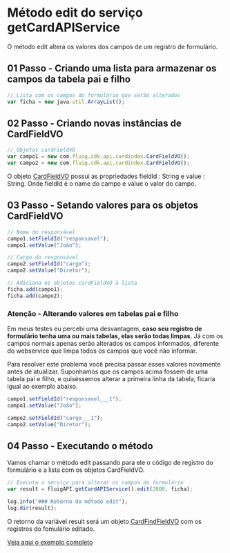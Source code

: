 # Método edit do serviço getCardAPIService

O método edit altera os valores dos campos de um registro de formulário.

## 01 Passo - Criando uma lista para armazenar os campos da tabela pai e filho

```js
// Lista com os campos do formulário que serão alterados
var ficha = new java.util.ArrayList();
```

## 02 Passo - Criando novas instâncias de CardFieldVO

```js
// Objetos cardFieldVO
var campo1 = new com.fluig.sdk.api.cardindex.CardFieldVO();
var campo2 = new com.fluig.sdk.api.cardindex.CardFieldVO();
```

O objeto [CardFieldVO](https://api.fluig.com/old/sdk/com/fluig/sdk/api/cardindex/CardFieldVO.html) possui as propriedades fieldId : String e value : String.
Onde fieldId é o name do campo e value o valor do campo.

## 03 Passo - Setando valores para os objetos CardFieldVO

```js
// Nome do responsável
campo1.setFieldId("responsavel");
campo1.setValue("João");

// Cargo do responsável
campo2.setFieldId("cargo");
campo2.setValue("Diretor");

// Adiciona os objetos cardFieldVO à lista
ficha.add(campo1);
ficha.add(campo2);
```

### Atenção - Alterando valores em tabelas pai e filho

Em meus testes eu percebi uma desvantagem, **caso seu registro de formulário tenha uma ou mais tabelas, elas serão todas limpas**. Já com os campos normais apenas serão alterados os campos informados, diferente do webservice que limpa todos os campos que você não informar.

Para resolver este problema você precisa passar esses valores novamente antes de atualizar. Suponhamos que os campos acima fossem de uma tabela pai e filho, e quiséssemos alterar a primeira linha da tabela, ficaria igual ao exemplo abaixo.

```js
campo1.setFieldId("responsavel___1");
campo1.setValue("João");

campo2.setFieldId("cargo___1");
campo2.setValue("Diretor");
```

## 04 Passo - Executando o método

Vamos chamar o método edit passando para ele o código de registro do formulário e a lista com os objetos CardFieldVO.

```js
// Executa o serviço para alterar os campos do formulário
var result = fluigAPI.getCardAPIService().edit(2808, ficha);

log.info("### Retorno do método edit");
log.dir(result);
```

O retorno da variável result será um objeto [CardFindFieldVO](https://api.fluig.com/old/sdk/com/fluig/sdk/api/cardindex/CardFindFieldVO.html) com os registros do fomulário editado.

[Veja aqui o exemplo completo](edit.js)
